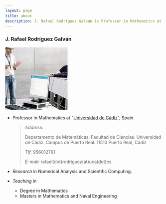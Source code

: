 ```yaml
---
layout: page
title: about
description: J. Rafael Rodríguez Galván is Professor in Mathematics at Universidad de Cádiz, Spain; research in numerical analysis and scientific computing
---
```


### J. Rafael Rodríguez Galván

![Rafa Rodríguez Galván image](assets/publpics/rrgalvan.png)

* Professor in Mathematics at "<a
  href="http://www.uca.es/?lang=en">Universidad de Cádiz</a>", Spain.

	> *Address*:
	>
	> Departamento de Matemáticas. Facultad de Ciencias.
	> Universidad de Cádiz. Campus de Puerto Real.
	> 11510 Puerto Real, Cádiz
	>
    > *Tlf*: 956012761
	>
    > *E-mail*: rafael(dot)rodriguez(at)uca(dot)es

* *Research* in Numerical Analysis and Scientific Computing.

* *Teaching* in

  * Degree in Mathematics
  * Masters in Mathematics and Naval Engineering

